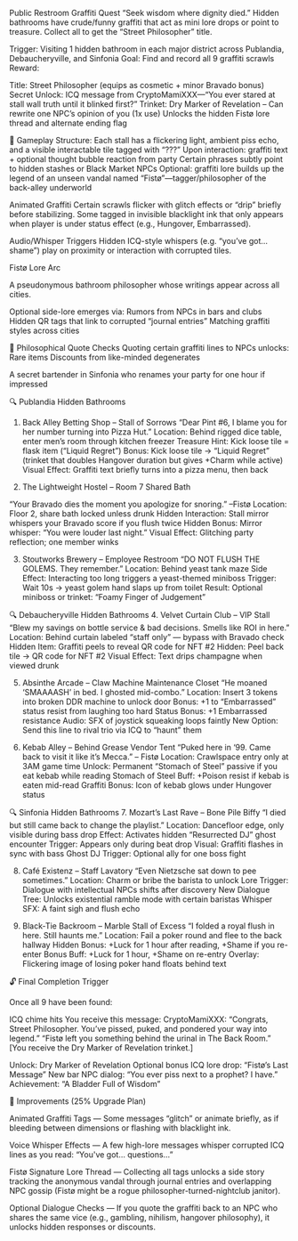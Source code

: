 Public Restroom Graffiti Quest
“Seek wisdom where dignity died.”
Hidden bathrooms have crude/funny graffiti that act as mini lore drops or point to treasure.
Collect all to get the “Street Philosopher” title.

Trigger: Visiting 1 hidden bathroom in each major district across Publandia, Debaucheryville, and Sinfonia
Goal: Find and record all 9 graffiti scrawls
Reward:

Title: Street Philosopher (equips as cosmetic + minor Bravado bonus)
Secret Unlock: ICQ message from CryptoMamiXXX—“You ever stared at stall wall truth until it blinked first?”
Trinket: Dry Marker of Revelation – Can rewrite one NPC’s opinion of you (1x use)
Unlocks the hidden Fistø lore thread and alternate ending flag

🧼 Gameplay Structure:
Each stall has a flickering light, ambient piss echo, and a visible interactable tile tagged with “???”
Upon interaction: graffiti text + optional thought bubble reaction from party
Certain phrases subtly point to hidden stashes or Black Market NPCs
Optional: graffiti lore builds up the legend of an unseen vandal named “Fistø”—tagger/philosopher of the back-alley underworld

Animated Graffiti
Certain scrawls flicker with glitch effects or “drip” briefly before stabilizing.
Some tagged in invisible blacklight ink that only appears when player is under status effect (e.g., Hungover, Embarrassed).

Audio/Whisper Triggers
Hidden ICQ-style whispers (e.g. “you’ve got… shame”) play on proximity or interaction with corrupted tiles.

Fistø Lore Arc

A pseudonymous bathroom philosopher whose writings appear across all cities.

Optional side-lore emerges via:
Rumors from NPCs in bars and clubs
Hidden QR tags that link to corrupted “journal entries”
Matching graffiti styles across cities

🔸 Philosophical Quote Checks
Quoting certain graffiti lines to NPCs unlocks:
Rare items
Discounts from like-minded degenerates

A secret bartender in Sinfonia who renames your party for one hour if impressed

🔍 Publandia Hidden Bathrooms
1. Back Alley Betting Shop – Stall of Sorrows
“Dear Pint #6, I blame you for her number turning into Pizza Hut.”
Location: Behind rigged dice table, enter men’s room through kitchen freezer
Treasure Hint: Kick loose tile = flask item (“Liquid Regret”)
Bonus: Kick loose tile → “Liquid Regret” (trinket that doubles Hangover duration but gives +Charm while active)
Visual Effect: Graffiti text briefly turns into a pizza menu, then back

2. The Lightweight Hostel – Room 7 Shared Bath

“Your Bravado dies the moment you apologize for snoring.”
–Fistø
Location: Floor 2, share bath locked unless drunk
Hidden Interaction: Stall mirror whispers your Bravado score if you flush twice
Hidden Bonus: Mirror whisper: “You were louder last night.”
Visual Effect: Glitching party reflection; one member winks

3. Stoutworks Brewery – Employee Restroom
“DO NOT FLUSH THE GOLEMS. They remember.”
Location: Behind yeast tank maze
Side Effect: Interacting too long triggers a yeast-themed miniboss
Trigger: Wait 10s → yeast golem hand slaps up from toilet
Result: Optional miniboss or trinket: “Foamy Finger of Judgement”

🔍 Debaucheryville Hidden Bathrooms
4. Velvet Curtain Club – VIP Stall
“Blew my savings on bottle service & bad decisions. Smells like ROI in here.”
Location: Behind curtain labeled “staff only” — bypass with Bravado check
Hidden Item: Graffiti peels to reveal QR code for NFT #2
Hidden: Peel back tile → QR code for NFT #2
Visual Effect: Text drips champagne when viewed drunk

5. Absinthe Arcade – Claw Machine Maintenance Closet
“He moaned ‘SMAAAASH’ in bed. I ghosted mid-combo.”
Location: Insert 3 tokens into broken DDR machine to unlock door
Bonus: +1 to “Embarrassed” status resist from laughing too hard
Status Bonus: +1 Embarrassed resistance
Audio: SFX of joystick squeaking loops faintly
New Option: Send this line to rival trio via ICQ to “haunt” them

6. Kebab Alley – Behind Grease Vendor Tent
“Puked here in ‘99. Came back to visit it like it’s Mecca.”
– Fistø
Location: Crawlspace entry only at 3AM game time
Unlock: Permanent “Stomach of Steel” passive if you eat kebab while reading
Stomach of Steel Buff: +Poison resist if kebab is eaten mid-read
Graffiti Bonus: Icon of kebab glows under Hungover status

🔍 Sinfonia Hidden Bathrooms
7. Mozart’s Last Rave – Bone Pile Biffy
“I died but still came back to change the playlist.”
Location: Dancefloor edge, only visible during bass drop
Effect: Activates hidden “Resurrected DJ” ghost encounter
Trigger: Appears only during beat drop
Visual: Graffiti flashes in sync with bass
Ghost DJ Trigger: Optional ally for one boss fight

8. Café Existenz – Staff Lavatory
“Even Nietzsche sat down to pee sometimes.”
Location: Charm or bribe the barista to unlock
Lore Trigger: Dialogue with intellectual NPCs shifts after discovery
New Dialogue Tree: Unlocks existential ramble mode with certain baristas
Whisper SFX: A faint sigh and flush echo

9. Black-Tie Backroom – Marble Stall of Excess
“I folded a royal flush in here. Still haunts me.”
Location: Fail a poker round and flee to the back hallway
Hidden Bonus: +Luck for 1 hour after reading, +Shame if you re-enter
Bonus Buff: +Luck for 1 hour, +Shame on re-entry
Overlay: Flickering image of losing poker hand floats behind text

🔓 Final Completion Trigger

Once all 9 have been found:

ICQ chime hits
You receive this message:
CryptoMamiXXX:
“Congrats, Street Philosopher. You’ve pissed, puked, and pondered your way into legend.”
“Fistø left you something behind the urinal in The Back Room.”
[You receive the Dry Marker of Revelation trinket.]

Unlock:
Dry Marker of Revelation
Optional bonus ICQ lore drop: “Fistø’s Last Message”
New bar NPC dialog: “You ever piss next to a prophet? I have.”
Achievement: “A Bladder Full of Wisdom”

🧪 Improvements (25% Upgrade Plan)

Animated Graffiti Tags — Some messages “glitch” or animate briefly, as if bleeding between dimensions or flashing with blacklight ink.

Voice Whisper Effects — A few high-lore messages whisper corrupted ICQ lines as you read: “You've got… questions…”

Fistø Signature Lore Thread — Collecting all tags unlocks a side story tracking the anonymous vandal through journal entries and overlapping NPC gossip (Fistø might be a rogue philosopher-turned-nightclub janitor).

Optional Dialogue Checks — If you quote the graffiti back to an NPC who shares the same vice (e.g., gambling, nihilism, hangover philosophy), it unlocks hidden responses or discounts.